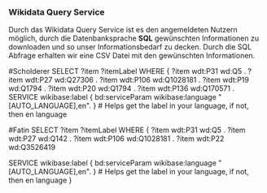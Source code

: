 
### Wikidata Query Service
Durch das Wikidata Query Service ist es den angemeldeten Nutzern möglich, durch die Datenbanksprache __SQL__ gewünschten Informationen zu downloaden und so unser Informationsbedarf zu decken.  Durch die SQL Abfrage erhalten wir eine CSV Datei mit den gewünschten Informationen.


#Scholderer
SELECT ?item ?itemLabel 
WHERE 
{
?item wdt:P31 wd:Q5 .
?item wdt:P27 wd:Q27306 . 
?item wdt:P106 wd:Q1028181 .
?item wdt:P19 wd:Q1794 .
?item wdt:P20 wd:Q1794 . 
?item wdt:P136 wd:Q170571 .
  SERVICE wikibase:label { bd:serviceParam wikibase:language "[AUTO_LANGUAGE],en". } # <span lang="en" dir="ltr" class="mw-content-ltr">Helps get the label in your language, if not, then en language</span>

#Fatin
SELECT ?item ?itemLabel 
WHERE 
{
?item wdt:P31 wd:Q5 .
?item wdt:P27 wd:Q142 . 
?item wdt:P106 wd:Q1028181 .
?item wdt:P22 wd:Q3526419

  SERVICE wikibase:label { bd:serviceParam wikibase:language "[AUTO_LANGUAGE],en". } # <span lang="en" dir="ltr" class="mw-content-ltr">Helps get the label in your language, if not, then en language</span>
}

